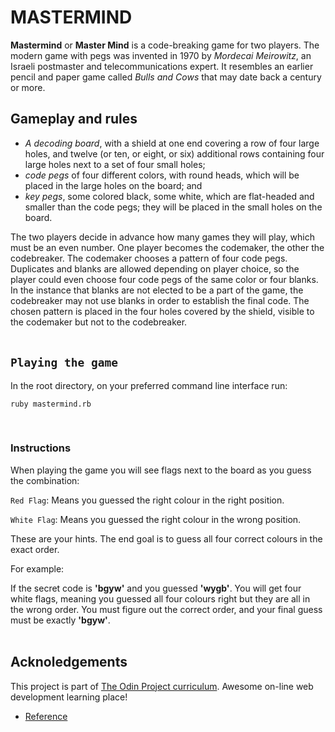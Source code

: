 # MASTERMIND

**Mastermind** or **Master Mind** is a code-breaking game for two players. The modern game with pegs was invented in 1970 by *Mordecai Meirowitz*, an Israeli postmaster and telecommunications expert. It resembles an earlier pencil and paper game called *Bulls and Cows* that may date back a century or more.

## Gameplay and rules
*  *A decoding board*, with a shield at one end covering a row of four large holes, and twelve (or ten, or eight, or six) additional rows containing four large holes next to a set of four small holes;
*  *code pegs* of four different colors, with round heads, which will be placed in the large holes on the board; and
*  *key pegs*, some colored black, some white, which are flat-headed and smaller than the code pegs; they will be placed in the small holes on the board.

The two players decide in advance how many games they will play, which must be an even number. One player becomes the codemaker, the other the codebreaker. The codemaker chooses a pattern of four code pegs. Duplicates and blanks are allowed depending on player choice, so the player could even choose four code pegs of the same color or four blanks. In the instance that blanks are not elected to be a part of the game, the codebreaker may not use blanks in order to establish the final code. The chosen pattern is placed in the four holes covered by the shield, visible to the codemaker but not to the codebreaker.
<br />
<br />
## `Playing the game`
In the root directory, on your preferred command line interface run:
```
ruby mastermind.rb
```
<br />

### Instructions
When playing the game you will see flags next to the board as you guess the combination:

`Red Flag`: Means you guessed the right colour in the right position.

`White Flag`: Means you guessed the right colour in the wrong position.

These are your hints. The end goal is to guess all four correct colours in the exact order.

For example:

If the secret code is **'bgyw'** and you guessed **'wygb'**. You will get four white flags, meaning you guessed all four colours right but they are all in the wrong order. You must figure out the correct order, and your final guess must be exactly **'bgyw'**.
<br />
<br />
## Acknoledgements

This project is part of [The Odin Project curriculum](https://www.theodinproject.com/courses/ruby-programming/lessons/oop?ref=lnav). Awesome on-line web development learning place!

* [Reference](https://en.wikipedia.org/wiki/Mastermind_(board_game))